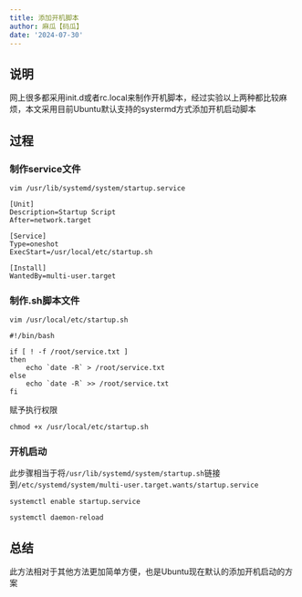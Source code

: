 ```yaml
---
title: 添加开机脚本
author: 麻瓜【码瓜】
date: '2024-07-30'
---
```

## 说明  
网上很多都采用init.d或者rc.local来制作开机脚本，经过实验以上两种都比较麻烦，本文采用目前Ubuntu默认支持的systermd方式添加开机启动脚本    
  
## 过程  
### 制作service文件  
```
vim /usr/lib/systemd/system/startup.service
```  
```  
[Unit]
Description=Startup Script
After=network.target

[Service]
Type=oneshot
ExecStart=/usr/local/etc/startup.sh

[Install]
WantedBy=multi-user.target
```  
### 制作.sh脚本文件  
```  
vim /usr/local/etc/startup.sh
```  
```
#!/bin/bash

if [ ! -f /root/service.txt ]
then
    echo `date -R` > /root/service.txt
else
    echo `date -R` >> /root/service.txt
fi
```  
赋予执行权限
```  
chmod +x /usr/local/etc/startup.sh
```  
### 开机启动
此步骤相当于将```/usr/lib/systemd/system/startup.sh```链接到```/etc/systemd/system/multi-user.target.wants/startup.service```  
```  
systemctl enable startup.service
```
```  
systemctl daemon-reload
```  
## 总结
此方法相对于其他方法更加简单方便，也是Ubuntu现在默认的添加开机启动的方案
